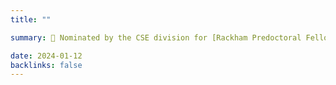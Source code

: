 ```yaml
---
title: ""

summary: 🎉 Nominated by the CSE division for [Rackham Predoctoral Fellowship](https://rackham.umich.edu/funding/rackham-predoctoral-fellowship-program/)

date: 2024-01-12
backlinks: false
---
```

